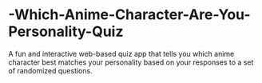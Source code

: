 # -Which-Anime-Character-Are-You-Personality-Quiz
A fun and interactive web-based quiz app that tells you which anime character best matches your personality based on your responses to a set of randomized questions.
